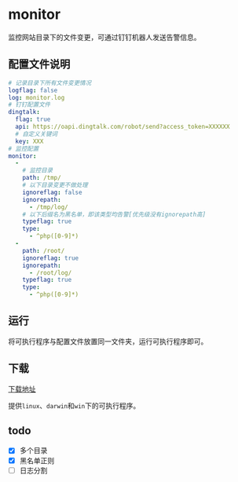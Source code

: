 # monitor

监控网站目录下的文件变更，可通过钉钉机器人发送告警信息。

## 配置文件说明

```yaml
# 记录目录下所有文件变更情况
logflag: false
log: monitor.log
# 钉钉配置文件
dingtalk:
  flag: true
  api: https://oapi.dingtalk.com/robot/send?access_token=XXXXXX
  # 自定义关键词
  key: XXX
# 监控配置
monitor:
  -
    # 监控目录
    path: /tmp/
    # 以下目录变更不做处理
    ignoreflag: false
    ignorepath:
      - /tmp/log/
    # 以下后缀名为黑名单，即该类型均告警[优先级没有ignorepath高]
    typeflag: true
    type:
      - ^php([0-9]*)
  -
    path: /root/
    ignoreflag: true
    ignorepath:
      - /root/log/
    typeflag: true
    type:
      - ^php([0-9]*)
```

## 运行

将可执行程序与配置文件放置同一文件夹，运行可执行程序即可。

## 下载

[下载地址](https://github.com/lal0ne/monitor/releases)

提供`linux`、`darwin`和`win`下的可执行程序。

## todo

- [x] 多个目录
- [x] 黑名单正则
- [ ] 日志分割